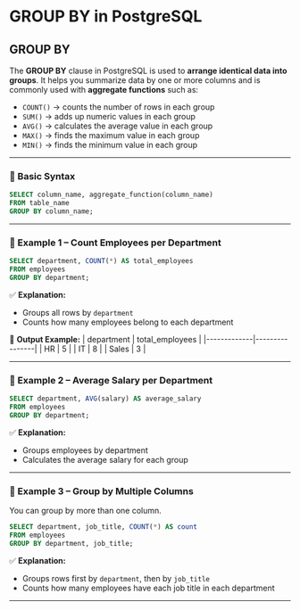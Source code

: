 # GROUP BY in PostgreSQL

##  GROUP BY

The **GROUP BY** clause in PostgreSQL is used to **arrange identical data into groups**. It helps you summarize data by one or more columns and is commonly used with **aggregate functions** such as:

- `COUNT()` → counts the number of rows in each group  
- `SUM()` → adds up numeric values in each group  
- `AVG()` → calculates the average value in each group  
- `MAX()` → finds the maximum value in each group  
- `MIN()` → finds the minimum value in each group  

---

### 🔹 Basic Syntax

```sql
SELECT column_name, aggregate_function(column_name)
FROM table_name
GROUP BY column_name;
```

---

### 🔹 Example 1 – Count Employees per Department

```sql
SELECT department, COUNT(*) AS total_employees
FROM employees
GROUP BY department;
```

✅ **Explanation:**
- Groups all rows by `department`
- Counts how many employees belong to each department

🧩 **Output Example:**
| department | total_employees |
|-------------|----------------|
| HR          | 5              |
| IT          | 8              |
| Sales       | 3              |

---

### 🔹 Example 2 – Average Salary per Department

```sql
SELECT department, AVG(salary) AS average_salary
FROM employees
GROUP BY department;
```

✅ **Explanation:**
- Groups employees by department
- Calculates the average salary for each group

---

### 🔹 Example 3 – Group by Multiple Columns

You can group by more than one column.

```sql
SELECT department, job_title, COUNT(*) AS count
FROM employees
GROUP BY department, job_title;
```

✅ **Explanation:**
- Groups rows first by `department`, then by `job_title`
- Counts how many employees have each job title in each department

---

